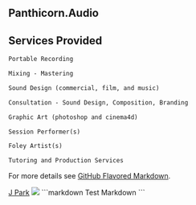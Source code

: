 
## Panthicorn.Audio

## Services Provided
```markdown
Portable Recording 

Mixing - Mastering

Sound Design (commercial, film, and music)

Consultation - Sound Design, Composition, Branding

Graphic Art (photoshop and cinema4d)

Session Performer(s)

Foley Artist(s)

Tutoring and Production Services
```

<div style="display:none">
## Welcome to GitHub Pages

You can use the [editor on GitHub](https://github.com/infinesse/meowterspace.github.io/edit/master/README.md) to maintain and preview the content for your website in Markdown files.

Whenever you commit to this repository, GitHub Pages will run [Jekyll](https://jekyllrb.com/) to rebuild the pages in your site, from the content in your Markdown files.
</div>

<div style="display:none">
### Markdown

Markdown is a lightweight and easy-to-use syntax for styling your writing. It includes conventions for

```markdown
Syntax highlighted code block

# Header 1
## Header 2
### Header 3

- Bulleted
- List

1. Numbered
2. List

**Bold** and _Italic_ and `Code` text

[Link](url) and ![Image](src)
```
</div>

For more details see [GitHub Flavored Markdown](https://guides.github.com/features/mastering-markdown/).

<div style="display:none">
### Jekyll Themes

Your Pages site will use the layout and styles from the Jekyll theme you have selected in your [repository settings](https://github.com/infinesse/meowterspace.github.io/settings). The name of this theme is saved in the Jekyll `_config.yml` configuration file.

### Support or Contact

Having trouble with Pages? Check out our [documentation](https://help.github.com/categories/github-pages-basics/) or [contact support](https://github.com/contact) and we’ll help you sort it out.
</div>
<a href="https://cdnb.artstation.com/p/assets/images/images/009/993/939/large/john-park-15385295-606099665600-2930214447586830138-o.jpg?1521997890">J Park</a>
<img src="https://cdnb.artstation.com/p/assets/images/images/009/993/939/large/john-park-15385295-606099665600-2930214447586830138-o.jpg?1521997890" />
```markdown
Test Markdown
```
